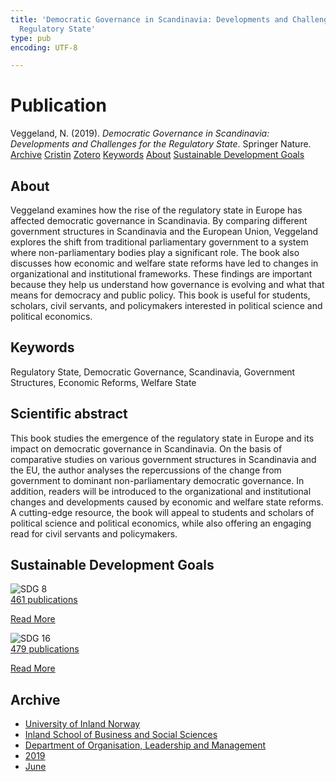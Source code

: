 ```yaml
---
title: 'Democratic Governance in Scandinavia: Developments and Challenges for the
  Regulatory State'
type: pub
encoding: UTF-8

---
```

<h1>Publication</h1>
<article id="csl-bib-container-BLGBK5ML" class="csl-bib-container">
  <div class="csl-bib-body"> <div class="csl-entry">Veggeland, N. (2019). <i>Democratic Governance in Scandinavia: Developments and Challenges for the Regulatory State</i>. Springer Nature.</div> </div>
  <div class="csl-bib-buttons">
    <a href="#taxonomy-article-BLGBK5ML" alt="archive" class="csl-bib-button">Archive</a>
    <a href="https://app.cristin.no/results/show.jsf?id=1702674" alt="Cristin" class="csl-bib-button">Cristin</a>
    <a href="http://zotero.org/groups/5881554/items/BLGBK5ML" alt="Zotero" class="csl-bib-button">Zotero</a>
    <a href="#keywords-article-BLGBK5ML" alt="keywords" class="csl-bib-button">Keywords</a>
    <a href="#about-article-BLGBK5ML" alt="about_pub" class="csl-bib-button">About</a>
    <a href="#sdg-article-BLGBK5ML" alt="sdg" class="csl-bib-button">Sustainable Development Goals</a>
  </div>
  <div id="csl-bib-meta-container-BLGBK5ML"></div>
</article>
<div id="csl-bib-meta-BLGBK5ML" class="csl-bib-meta">
  <article id="about-article-BLGBK5ML" class="about_pub-article">
    <h1>About</h1>
    Veggeland examines how the rise of the regulatory state in Europe has affected democratic governance in Scandinavia. By comparing different government structures in Scandinavia and the European Union, Veggeland explores the shift from traditional parliamentary government to a system where non-parliamentary bodies play a significant role. The book also discusses how economic and welfare state reforms have led to changes in organizational and institutional frameworks. These findings are important because they help us understand how governance is evolving and what that means for democracy and public policy. This book is useful for students, scholars, civil servants, and policymakers interested in political science and political economics.
  </article>
  <article id="keywords-article-BLGBK5ML" class="keywords-article">
    <h1>Keywords</h1>
    Regulatory State, Democratic Governance, Scandinavia, Government Structures, Economic Reforms, Welfare State
  </article>
  <article id="abstract-article-BLGBK5ML" class="abstract-article">
    <h1>Scientific abstract</h1>
    This book studies the emergence of the regulatory state in Europe and its impact on democratic governance in Scandinavia. On the basis of comparative studies on various government structures in Scandinavia and the EU, the author analyses the repercussions of the change from government to dominant non-parliamentary democratic governance. In addition, readers will be introduced to the organizational and institutional changes and developments caused by economic and welfare state reforms. A cutting-edge resource, the book will appeal to students and scholars of political science and political economics, while also offering an engaging read for civil servants and policymakers.
  </article>
  <article id="sdg-article-BLGBK5ML" class="sdg-article">
    <h1>Sustainable Development Goals</h1>
    <div class="sdg-container"><div id="sdg8" class="sdg">
        <img src="{{< params subfolder >}}images/sdg/sdg08_en.png" class="image" alt="SDG 8">
        <div class="sdg-overlay">
          <a href="/en/archive/?key=?sdg=8#archive" class="sdg-publication-count"><span>461</span> publications</a>
          <p><a href="https://sdgs.un.org/goals/goal8" class="sdg-read-more">Read More</a></p>
        </div>
      </div> <div id="sdg16" class="sdg">
        <img src="{{< params subfolder >}}images/sdg/sdg16_en.png" class="image" alt="SDG 16">
        <div class="sdg-overlay">
          <a href="/en/archive/?key=?sdg=16#archive" class="sdg-publication-count"><span>479</span> publications</a>
          <p><a href="https://sdgs.un.org/goals/goal16" class="sdg-read-more">Read More</a></p>
        </div>
      </div></div>
  </article>
  <article id="taxonomy-article-BLGBK5ML" class="taxonomy-article">
    <h1>Archive</h1>
    <ul>
      <li>
        <a href="/en/archive/?key=3DCRN523">University of Inland Norway</a>
      </li>
      <li>
        <a href="/en/archive/?key=DU8Q9LN9">Inland School of Business and Social Sciences</a>
      </li>
      <li>
        <a href="/en/archive/?key=4LUWR3ZM">Department of Organisation, Leadership and Management</a>
      </li>
      <li>
        <a href="/en/archive/?key=7GQPC2L9">2019</a>
      </li>
      <li>
        <a href="/en/archive/?key=SYK45ZZG">June</a>
      </li>
    </ul>
  </article>
</div>
